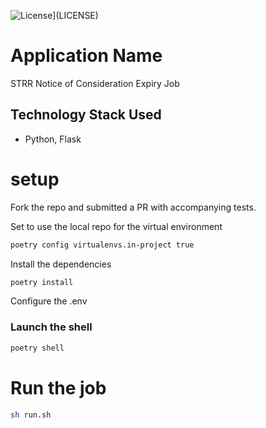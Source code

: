 ![License](https://img.shields.io/badge/License-BSD%203%20Clause-blue.svg)](LICENSE)


# Application Name
STRR Notice of Consideration Expiry Job


## Technology Stack Used
* Python, Flask

# setup
Fork the repo and submitted a PR with accompanying tests.

Set to use the local repo for the virtual environment
```bash
poetry config virtualenvs.in-project true
```
Install the dependencies
```bash
poetry install
```

Configure the .env

### Launch the shell
```bash
poetry shell
```

# Run the job
```bash
sh run.sh
```
